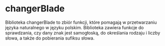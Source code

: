 # changerBlade
Biblioteka changerBlade to zbiór funkcji, które pomagają w przetwarzaniu języka naturalnego w języku polskim. Biblioteka zawiera funkcje do sprawdzania, czy dany znak jest samogłoską, do określania rodzaju i liczby słowa, a także do pobierania sufiksu słowa.
